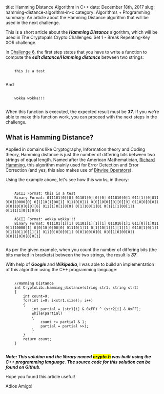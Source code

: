 title: Hamming Distance Algorithm in C++
date: December 18th, 2017
slug: hamming-distance-algorithm-in-c
category: Algorithms + Programming
summary: An article about the Hamming Distance algorithm that will be used in the next challenge.

This is a short article about the ***Hamming Distance*** algorithm, which
will be used in The Cryptopals Crypto Challenges: Set 1 - Break
Repeating-Key XOR challenge.

In [Challenge 6](http://cryptopals.com/sets/1/challenges/6), the first
step states that you have to write a function to compute the ***edit
distance/Hamming distance*** between two strings:

<pre>
    <code class="plaintext">
    this is a test
    </code>
</pre>

And

<pre>
    <code class="plaintext">
    wokka wokka!!!
    </code>
</pre>

When this function is executed, the expected result must be ***37***. If
you we're able to make this function work, you can proceed with the next
steps in the challenge.

## What is Hamming Distance?

Applied in domains like Cryptography, Information theory and Coding
theory, Hamming distance is just the number of differing bits between
two strings of equal length. Named after the American Mathematician,
[Richard Hamming](https://en.wikipedia.org/wiki/Richard_Hamming), this
algorithm mainly used for Error Detection and Error Correction (and yes,
this also makes use of [Bitwise
Operators](/posts/base64-encoding-decoding-using-bitwise-manipulation-in-c)).

Using the example above, let's see how this works, in theory:

<pre>
    <code class="plaintext">
    ASCII Format: this is a test
    Binary Format: 011101[0][0] 01101[0][0][0] 011010[0]1 011[1][0]011 0[0]10000[0] 0[1]10[1]00[1] 01110[0]11 0[0]10[0][0][0][0] 0110[0]0[0]1 0[0]10[0]0[0][0] 011[1]0[1]0[0] 0[1]100[1]01 0[1]1[1]00[1]1 0[1]1[1]0[1]0[0]

    ASCII Format: wokka wokka!!!
    Binary Format: 011101[1][1] 01101[1][1][1] 011010[1]1 011[0][1]011 0[1]10000[1] 0[0]10[0]00[0] 01110[1]11 0[1]10[1][1][1][1] 0110[1]0[1]1 0[1]10[1]0[1][1] 011[0]0[0]0[1] 0[0]100[0]01 0[0]1[0]00[0]1 0[0]1[0]0[0]0[1]
    </code>
</pre>

As per the given example, when you count the number of differing bits
(the bits marked in brackets) between the two strings, the result is
***37***.

With help of ***Google*** and ***Wikipedia***, I was able to build an
implementation of this algorithm using the C++ programming language:

<pre>
    <code class="cpp">
    //Hamming Distance
    int CryptoLib::hamming_distance(string str1, string str2)
    {
        int count=0;
        for(int i=0; i&lt;str1.size(); i++)
        {
            int partial = (str1[i] & 0xFF) ^ (str2[i] & 0xFF);
            while(partial)
            {
                count += partial & 1;
                partial = partial >>1;
            }
        }
        return count;
    }
    </code>
</pre>

***Note: This solution and the library named <mark>crypto.h</mark> was
built using the C++ programming language. The source code for this
solution can be found on Github.***

Hope you found this article useful!

Adios Amigo!

